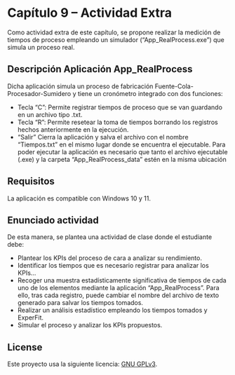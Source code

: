 # Capítulo 9 – Actividad Extra

Como actividad extra de este capítulo, se propone realizar la medición de tiempos de proceso empleando un simulador (“App_RealProcess.exe”) que simula un proceso real.

## Descripción Aplicación App_RealProcess

Dicha aplicación simula un proceso de fabricación Fuente-Cola-Procesador-Sumidero y tiene un cronómetro integrado con dos funciones:
* Tecla “C”: Permite registrar tiempos de proceso que se van guardando en un archivo tipo .txt.
* Tecla “R”: Permite resetear la toma de tiempos borrando los registros hechos anteriormente en la ejecución.
* “Salir” Cierra la aplicación y salva el archivo con el nombre “Tiempos.txt” en el mismo lugar donde se encuentra el ejecutable.
Para poder ejecutar la aplicación es necesario que tanto el archivo ejecutable (.exe) y la carpeta “App_RealProcess_data” estén en la misma ubicación

## Requisitos

La aplicación es compatible con Windows 10 y 11.

## Enunciado actividad

De esta manera, se plantea una actividad de clase donde el estudiante debe:
* Plantear los KPIs del proceso de cara a analizar su rendimiento.
* Identificar los tiempos que es necesario registrar para analizar los KPIs…
* Recoger una muestra estadísticamente significativa de tiempos de cada uno de los elementos mediante la aplicación “App_RealProcess”. Para ello, tras cada registro, puede cambiar el nombre del archivo de texto generado para salvar los tiempos tomados.
* Realizar un análisis estadístico empleando los tiempos tomados y ExperFit.
* Simular el proceso y analizar los KPIs propuestos.

## License

Este proyecto usa la siguiente licencia: [GNU GPLv3](https://choosealicense.com/licenses/gpl-3.0/).
